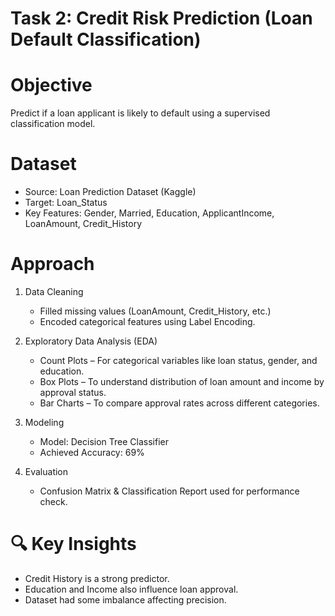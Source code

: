 # Task 2: Credit Risk Prediction (Loan Default Classification)

# Objective
Predict if a loan applicant is likely to default using a supervised classification model.

# Dataset
- Source: Loan Prediction Dataset (Kaggle)
- Target: Loan_Status
- Key Features: Gender, Married, Education, ApplicantIncome, LoanAmount, Credit_History

# Approach
1. Data Cleaning
   - Filled missing values (LoanAmount, Credit_History, etc.)
   - Encoded categorical features using Label Encoding.

2. Exploratory Data Analysis (EDA)
   - Count Plots – For categorical variables like loan status, gender, and education.
   - Box Plots – To understand distribution of loan amount and income by approval status.
   - Bar Charts – To compare approval rates across different categories.

3. Modeling
   - Model: Decision Tree Classifier  
   - Achieved Accuracy: 69%

4. Evaluation
   - Confusion Matrix & Classification Report used for performance check.

# 🔍 Key Insights
- Credit History is a strong predictor.
- Education and Income also influence loan approval.
- Dataset had some imbalance affecting precision.